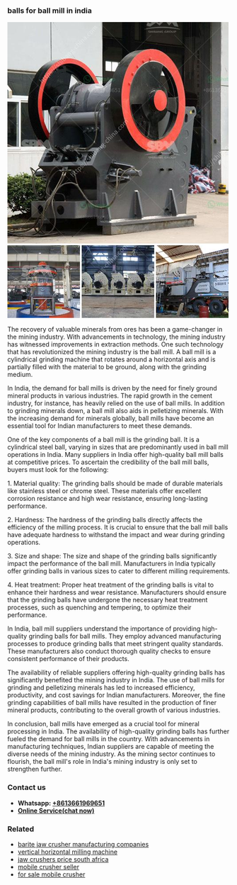 <h3>balls for ball mill in india</h3><img src='1706767831.jpg' alt=''><p>The recovery of valuable minerals from ores has been a game-changer in the mining industry. With advancements in technology, the mining industry has witnessed improvements in extraction methods. One such technology that has revolutionized the mining industry is the ball mill. A ball mill is a cylindrical grinding machine that rotates around a horizontal axis and is partially filled with the material to be ground, along with the grinding medium.</p><p>In India, the demand for ball mills is driven by the need for finely ground mineral products in various industries. The rapid growth in the cement industry, for instance, has heavily relied on the use of ball mills. In addition to grinding minerals down, a ball mill also aids in pelletizing minerals. With the increasing demand for minerals globally, ball mills have become an essential tool for Indian manufacturers to meet these demands.</p><p>One of the key components of a ball mill is the grinding ball. It is a cylindrical steel ball, varying in sizes that are predominantly used in ball mill operations in India. Many suppliers in India offer high-quality ball mill balls at competitive prices. To ascertain the credibility of the ball mill balls, buyers must look for the following:</p><p>1. Material quality: The grinding balls should be made of durable materials like stainless steel or chrome steel. These materials offer excellent corrosion resistance and high wear resistance, ensuring long-lasting performance.</p><p>2. Hardness: The hardness of the grinding balls directly affects the efficiency of the milling process. It is crucial to ensure that the ball mill balls have adequate hardness to withstand the impact and wear during grinding operations.</p><p>3. Size and shape: The size and shape of the grinding balls significantly impact the performance of the ball mill. Manufacturers in India typically offer grinding balls in various sizes to cater to different milling requirements.</p><p>4. Heat treatment: Proper heat treatment of the grinding balls is vital to enhance their hardness and wear resistance. Manufacturers should ensure that the grinding balls have undergone the necessary heat treatment processes, such as quenching and tempering, to optimize their performance.</p><p>In India, ball mill suppliers understand the importance of providing high-quality grinding balls for ball mills. They employ advanced manufacturing processes to produce grinding balls that meet stringent quality standards. These manufacturers also conduct thorough quality checks to ensure consistent performance of their products.</p><p>The availability of reliable suppliers offering high-quality grinding balls has significantly benefited the mining industry in India. The use of ball mills for grinding and pelletizing minerals has led to increased efficiency, productivity, and cost savings for Indian manufacturers. Moreover, the fine grinding capabilities of ball mills have resulted in the production of finer mineral products, contributing to the overall growth of various industries.</p><p>In conclusion, ball mills have emerged as a crucial tool for mineral processing in India. The availability of high-quality grinding balls has further fueled the demand for ball mills in the country. With advancements in manufacturing techniques, Indian suppliers are capable of meeting the diverse needs of the mining industry. As the mining sector continues to flourish, the ball mill's role in India's mining industry is only set to strengthen further.</p><h3>Contact us</h3><ul><li><strong>Whatsapp:&nbsp;<a href="https://wa.me/8613661969651">+8613661969651</a></strong></li><li><a href="https://swt.shibang-china.com/?git&amp;zhl&amp;balls for ball mill in india"><strong>Online Service(chat now)</strong></a></li></ul><h3>Related</h3><ul><li><a href='barite jaw crusher manufacturing companies.md'>barite jaw crusher manufacturing companies</a></li><li><a href='vertical horizontal milling machine.md'>vertical horizontal milling machine</a></li><li><a href='jaw crushers price south africa.md'>jaw crushers price south africa</a></li><li><a href='mobile crusher seller.md'>mobile crusher seller</a></li><li><a href='for sale mobile crusher.md'>for sale mobile crusher</a></li></ul>